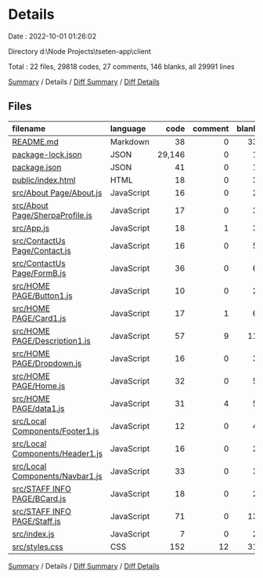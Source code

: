 # Details

Date : 2022-10-01 01:26:02

Directory d:\\Node Projects\\tseten-app\\client

Total : 22 files,  29818 codes, 27 comments, 146 blanks, all 29991 lines

[Summary](results.md) / Details / [Diff Summary](diff.md) / [Diff Details](diff-details.md)

## Files
| filename | language | code | comment | blank | total |
| :--- | :--- | ---: | ---: | ---: | ---: |
| [README.md](/README.md) | Markdown | 38 | 0 | 33 | 71 |
| [package-lock.json](/package-lock.json) | JSON | 29,146 | 0 | 1 | 29,147 |
| [package.json](/package.json) | JSON | 41 | 0 | 1 | 42 |
| [public/index.html](/public/index.html) | HTML | 18 | 0 | 3 | 21 |
| [src/About Page/About.js](/src/About%20Page/About.js) | JavaScript | 16 | 0 | 2 | 18 |
| [src/About Page/SherpaProfile.js](/src/About%20Page/SherpaProfile.js) | JavaScript | 17 | 0 | 3 | 20 |
| [src/App.js](/src/App.js) | JavaScript | 18 | 1 | 3 | 22 |
| [src/ContactUs Page/Contact.js](/src/ContactUs%20Page/Contact.js) | JavaScript | 16 | 0 | 5 | 21 |
| [src/ContactUs Page/FormB.js](/src/ContactUs%20Page/FormB.js) | JavaScript | 36 | 0 | 6 | 42 |
| [src/HOME PAGE/Button1.js](/src/HOME%20PAGE/Button1.js) | JavaScript | 10 | 0 | 2 | 12 |
| [src/HOME PAGE/Card1.js](/src/HOME%20PAGE/Card1.js) | JavaScript | 17 | 1 | 6 | 24 |
| [src/HOME PAGE/Description1.js](/src/HOME%20PAGE/Description1.js) | JavaScript | 57 | 9 | 11 | 77 |
| [src/HOME PAGE/Dropdown.js](/src/HOME%20PAGE/Dropdown.js) | JavaScript | 16 | 0 | 3 | 19 |
| [src/HOME PAGE/Home.js](/src/HOME%20PAGE/Home.js) | JavaScript | 32 | 0 | 5 | 37 |
| [src/HOME PAGE/data1.js](/src/HOME%20PAGE/data1.js) | JavaScript | 31 | 4 | 5 | 40 |
| [src/Local Components/Footer1.js](/src/Local%20Components/Footer1.js) | JavaScript | 12 | 0 | 4 | 16 |
| [src/Local Components/Header1.js](/src/Local%20Components/Header1.js) | JavaScript | 16 | 0 | 2 | 18 |
| [src/Local Components/Navbar1.js](/src/Local%20Components/Navbar1.js) | JavaScript | 33 | 0 | 3 | 36 |
| [src/STAFF INFO PAGE/BCard.js](/src/STAFF%20INFO%20PAGE/BCard.js) | JavaScript | 18 | 0 | 2 | 20 |
| [src/STAFF INFO PAGE/Staff.js](/src/STAFF%20INFO%20PAGE/Staff.js) | JavaScript | 71 | 0 | 13 | 84 |
| [src/index.js](/src/index.js) | JavaScript | 7 | 0 | 2 | 9 |
| [src/styles.css](/src/styles.css) | CSS | 152 | 12 | 31 | 195 |

[Summary](results.md) / Details / [Diff Summary](diff.md) / [Diff Details](diff-details.md)